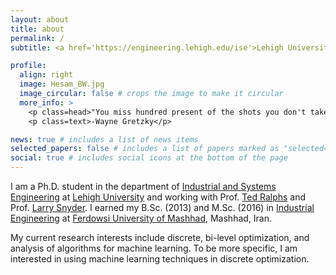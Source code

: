 ```yaml
---
layout: about
title: about
permalink: /
subtitle: <a href='https://engineering.lehigh.edu/ise'>Lehigh University</a>. 200 W Packer Ave, Bethlehem, PA 18015.

profile:
  align: right
  image: Hesam_BW.jpg
  image_circular: false # crops the image to make it circular
  more_info: >
    <p class=head>"You miss hundred present of the shots you don't take."</p>
    <p class=text>-Wayne Gretzky</p>

news: true # includes a list of news items
selected_papers: false # includes a list of papers marked as "selected={true}"
social: true # includes social icons at the bottom of the page
---
```


I am a Ph.D. student in the department of [Industrial and Systems Engineering](https://engineering.lehigh.edu/ise) at [Lehigh University](https://www.lehigh.edu/) and working with Prof. [Ted Ralphs](https://coral.ise.lehigh.edu/~ted/) and Prof. [Larry Snyder](https://engineering.lehigh.edu/faculty/lawrence-v-snyder). I earned my B.Sc. (2013) and M.Sc. (2016) in [Industrial Engineering](https://inde.um.ac.ir/index.php?lang=en) at [Ferdowsi University of Mashhad](https://en.um.ac.ir/), Mashhad, Iran.

My current research interests include discrete, bi-level optimization, and analysis of algorithms for machine learning. To be more specific, I am interested in using machine learning techniques in discrete optimization. 
